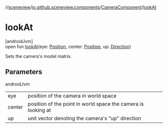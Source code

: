 //[sceneview](../../../index.md)/[io.github.sceneview.components](../index.md)/[CameraComponent](index.md)/[lookAt](look-at.md)

# lookAt

[androidJvm]\
open fun [lookAt](look-at.md)(eye: [Position](../../io.github.sceneview.math/index.md#945960193%2FClasslikes%2F-1571379623), center: [Position](../../io.github.sceneview.math/index.md#945960193%2FClasslikes%2F-1571379623), up: [Direction](../../io.github.sceneview.math/index.md#1758682841%2FClasslikes%2F-1571379623))

Sets the camera's model matrix.

## Parameters

androidJvm

| | |
|---|---|
| eye | position of the camera in world space |
| center | position of the point in world space the camera is looking at |
| up | unit vector denoting the camera's &quot;up&quot; direction |
